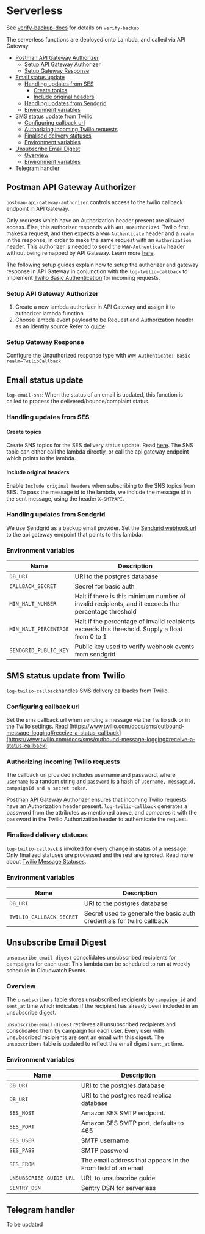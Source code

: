 # Serverless
See [verify-backup-docs](verify-backup/README.md) for details on `verify-backup`

The serverless functions are deployed onto Lambda, and called via API Gateway. 

* [Postman API Gateway Authorizer](#postman-api-gateway-authorizer)
    + [Setup API Gateway Authorizer](#setup-api-gateway-authorizer)
    + [Setup Gateway Response](#setup-gateway-response)
* [Email status update](#email-status-update)
    + [Handling updates from SES](#handling-updates-from-ses)
        - [Create topics](#create-topics)
        - [Include original headers](#include-original-headers)
    + [Handling updates from Sendgrid](#handling-updates-from-sendgrid)
    + [Environment variables](#environment-variables)
* [SMS status update from Twilio](#sms-status-update-from-twilio)
    + [Configuring callback url](#configuring-callback-url)
    + [Authorizing incoming Twilio requests](#authorizing-incoming-twilio-requests)
    + [Finalised delivery statuses](#finalised-delivery-statuses)
    + [Environment variables](#environment-variables-1)
* [Unsubscribe Email Digest](#unsubscribe-email-digest)
    + [Overview](#overview)
    + [Environment variables](#environment-variables-2)
* [Telegram handler](#telegram-handler)

## Postman API Gateway Authorizer
`postman-api-gateway-authorizer` controls access to the twilio callback endpoint in API Gateway. 

Only requests which have an Authorization header present are allowed access. Else, this authorizer responds with `401 Unauthorized`. Twilio first makes a request, and then expects a `WWW-Authenticate` header and a `realm` in the response, in order to make the same request with an `Authorization` header. This authorizer is needed to send the `WWW-Authenticate` header without being remapped by API Gateway. Learn more [here](https://docs.aws.amazon.com/apigateway/latest/developerguide/api-gateway-known-issues.html#api-gateway-known-issues-rest-apis).

The following setup guides explain how to setup the authorizer and gateway response in API Gateway in conjunction with the `log-twilio-callback` to implement [Twilio Basic Authentication](https://www.twilio.com/docs/usage/security#http-authentication) for incoming requests.

### Setup API Gateway Authorizer
1. Create a new lambda authorizer in API Gateway and assign it to authorizer lambda function
2. Choose lambda event payload to be Request and Authorization header as an identity source
Refer to [guide](https://docs.aws.amazon.com/apigateway/latest/developerguide/apigateway-use-lambda-authorizer.html#api-gateway-lambda-authorizer-request-lambda-function-create)

### Setup Gateway Response
Configure the Unauthorized response type with `WWW-Authenticate: Basic realm=TwilioCallback`


## Email status update
`log-email-sns`: When the status of an email is updated, this function is called to process the delivered/bounce/complaint status. 

### Handling updates from SES 

#### Create topics 
Create SNS topics for the SES delivery status update. Read [here](https://docs.aws.amazon.com/ses/latest/DeveloperGuide/configure-sns-notifications.html).
The SNS topic can either call the lambda directly, or call the api gateway endpoint which points to the lambda. 

#### Include original headers
Enable `Include original headers` when subscribing to the SNS topics from SES. To pass the message id to the lambda, we include the message id in the sent message, using the header `X-SMTPAPI`. 

### Handling updates from Sendgrid
We use Sendgrid as a backup email provider. Set the [Sendgrid webhook url](https://sendgrid.com/docs/for-developers/tracking-events/getting-started-event-webhook-security-features) to the api gateway endpoint that points to this lambda.


### Environment variables
| Name                  | Description                                                                       |
| --------------------- | --------------------------------------------------------------------------------- |
| `DB_URI`              | URI to the postgres database                                                      |
| `CALLBACK_SECRET`     | Secret for basic auth                                                             |
| `MIN_HALT_NUMBER`     | Halt if there is this minimum number of invalid recipients, and it exceeds the percentage threshold |
| `MIN_HALT_PERCENTAGE` | Halt if the percentage of invalid recipients exceeds this threshold. Supply a float from 0 to 1  |
| `SENDGRID_PUBLIC_KEY` | Public key used to verify webhook events from sendgrid  |


## SMS status update from Twilio

`log-twilio-callback`handles SMS delivery callbacks from Twilio. 

### Configuring callback url 
Set the sms callback url when sending a message via the Twilio sdk or in the Twilio settings. Read [https://www.twilio.com/docs/sms/outbound-message-logging#receive-a-status-callback](https://www.twilio.com/docs/sms/outbound-message-logging#receive-a-status-callback)

### Authorizing incoming Twilio requests
The callback url provided includes username and password, where `username` is a random string and `password` is a hash of `username, messageId, campaignId and a secret token`. 

[Postman API Gateway Authorizer](postman-api-gateway-authorizer) ensures that incoming Twilio requests have an Authorization header present. `log-twilio-callback` generates a password from the attributes as mentioned above, and compares it with the password in the Twilio Authorization header to authenticate the request.

### Finalised delivery statuses
`log-twilio-callback`is invoked for every change in status of a message. Only finalized statuses are processed and the rest are ignored. Read more about [Twilio Message Statuses](https://support.twilio.com/hc/en-us/articles/223134347-What-are-the-Possible-SMS-and-MMS-Message-Statuses-and-What-do-They-Mean-).

### Environment variables

| Name                     | Description                                                                 |
| ------------------------ | ----------------------------------------------------------------------------|
| `DB_URI`                 | URI to the postgres database                                                |
| `TWILIO_CALLBACK_SECRET` | Secret used to generate the basic auth credentials for twilio callback      |

## Unsubscribe Email Digest
`unsubscribe-email-digest` consolidates unsubscribed recipients for campaigns for each user. This lambda can be scheduled to run at weekly schedule in Cloudwatch Events.

### Overview
The `unsubscribers` table stores unsubscribed recipients by `campaign_id` and `sent_at` time which indicates if the recipient has already been included in an unsubscribe digest. 

`unsubscribe-email-digest` retrieves all unsubscribed recipients and consolidated them by campaign for each user. Every user with unsubscribed recipients are sent an email with this digest. The `unsubscribers` table is updated to reflect the email digest `sent_at` time.

### Environment variables
| Name | Description |
| ------------------------ | ---------------------------------------------- |
| `DB_URI` | URI to the postgres database |
| `DB_URI` | URI to the postgres read replica database |
| `SES_HOST` | Amazon SES SMTP endpoint. |
| `SES_PORT` | Amazon SES SMTP port, defaults to 465 |
| `SES_USER` | SMTP username |
| `SES_PASS` | SMTP password |
| `SES_FROM` | The email address that appears in the From field of an email |
| `UNSUBSCRIBE_GUIDE_URL` | URL to unsubscribe guide |
| `SENTRY_DSN` | Sentry DSN for serverless |


## Telegram handler
To be updated